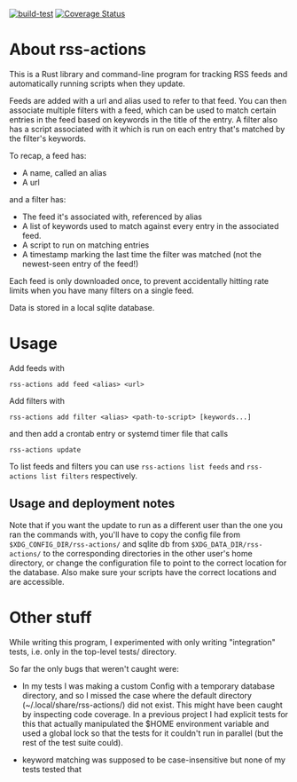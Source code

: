 [![build-test](https://github.com/boustrophedon/rss-actions/actions/workflows/build-test.yaml/badge.svg)](https://github.com/boustrophedon/rss-actions/actions/workflows/build-test.yaml) [![Coverage Status](https://coveralls.io/repos/github/boustrophedon/rss-actions/badge.svg?branch=github_ci)](https://coveralls.io/github/boustrophedon/rss-actions?branch=github_ci)

# About rss-actions

This is a Rust library and command-line program for tracking RSS feeds and automatically running scripts when they update.

Feeds are added with a url and alias used to refer to that feed. You can then associate multiple filters with a feed, which can be used to match certain entries in the feed based on keywords in the title of the entry. A filter also has a script associated with it which is run on each entry that's matched by the filter's keywords.

To recap, a feed has:

- A name, called an alias
- A url

and a filter has:

- The feed it's associated with, referenced by alias
- A list of keywords used to match against every entry in the associated feed.
- A script to run on matching entries
- A timestamp marking the last time the filter was matched (not the newest-seen entry of the feed!)

Each feed is only downloaded once, to prevent accidentally hitting rate limits when you have many filters on a single feed.

Data is stored in a local sqlite database.

# Usage

Add feeds with

```
rss-actions add feed <alias> <url>
```

Add filters with

```
rss-actions add filter <alias> <path-to-script> [keywords...]
```

and then add a crontab entry or systemd timer file that calls

```
rss-actions update
```

To list feeds and filters you can use `rss-actions list feeds` and `rss-actions list filters` respectively.

## Usage and deployment notes
Note that if you want the update to run as a different user than the one you ran the commands with, you'll have to copy the config file from `$XDG_CONFIG_DIR/rss-actions/` and sqlite db from `$XDG_DATA_DIR/rss-actions/` to the corresponding directories in the other user's home directory, or change the configuration file to point to the correct location for the database. Also make sure your scripts have the correct locations and are accessible.

# Other stuff

While writing this program, I experimented with only writing "integration" tests, i.e. only in the top-level tests/ directory.

So far the only bugs that weren't caught were:

- In my tests I was making a custom Config with a temporary database directory, and so I missed the case where the default directory (~/.local/share/rss-actions/) did not exist. This might have been caught by inspecting code coverage. In a previous project I had explicit tests for this that actually manipulated the $HOME environment variable and used a global lock so that the tests for it couldn't run in parallel (but the rest of the test suite could).

- keyword matching was supposed to be case-insensitive but none of my tests tested that
